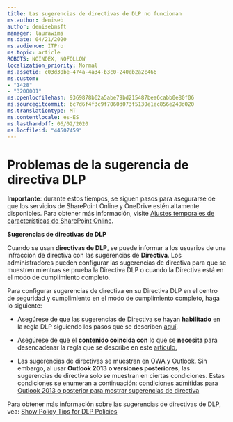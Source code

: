 ```yaml
---
title: Las sugerencias de directivas de DLP no funcionan
ms.author: deniseb
author: denisebmsft
manager: laurawims
ms.date: 04/21/2020
ms.audience: ITPro
ms.topic: article
ROBOTS: NOINDEX, NOFOLLOW
localization_priority: Normal
ms.assetid: c03d30be-474a-4a34-b3c0-240eb2a2c466
ms.custom:
- "1428"
- "3200001"
ms.openlocfilehash: 9369878b62a5abe79bd215487bea6cabb0e80f06
ms.sourcegitcommit: bc7d6f4f3c9f7060d073f5130e1ec856e248d020
ms.translationtype: MT
ms.contentlocale: es-ES
ms.lasthandoff: 06/02/2020
ms.locfileid: "44507459"
---
```

# <a name="dlp-policy-tip-issues"></a>Problemas de la sugerencia de directiva DLP

**Importante**: durante estos tiempos, se siguen pasos para asegurarse de que los servicios de SharePoint Online y OneDrive estén altamente disponibles. Para obtener más información, visite [Ajustes temporales de características de SharePoint Online](https://aka.ms/ODSPAdjustments).

**Sugerencias de directivas de DLP**

Cuando se usan **directivas de DLP**, se puede informar a los usuarios de una infracción de directiva con las sugerencias de **Directiva**. Los administradores pueden configurar las sugerencias de directiva para que se muestren mientras se prueba la Directiva DLP o cuando la Directiva está en el modo de cumplimiento completo.
  
Para configurar sugerencias de directiva en su Directiva DLP en el centro de seguridad y cumplimiento en el modo de cumplimiento completo, haga lo siguiente:
  
- Asegúrese de que las sugerencias de Directiva se hayan **habilitado** en la regla DLP siguiendo los pasos que se describen [aquí](https://docs.microsoft.com/microsoft-365/compliance/use-notifications-and-policy-tips).

- Asegúrese de que el **contenido coincida con** lo que se **necesita** para desencadenar la regla que se describe en este [artículo.](https://docs.microsoft.com/microsoft-365/compliance/sensitive-information-type-entity-definitions)

- Las sugerencias de directivas se muestran en OWA y Outlook. Sin embargo, al usar **Outlook 2013 o versiones posteriores**, las sugerencias de directiva solo se muestran en ciertas condiciones. Estas condiciones se enumeran a continuación: [condiciones admitidas para Outlook 2013 o posterior para mostrar sugerencias de directiva](https://docs.microsoft.com/microsoft-365/compliance/use-notifications-and-policy-tips)

Para obtener más información sobre las sugerencias de directivas de DLP, vea: [Show Policy Tips for DLP Policies](https://docs.microsoft.com/microsoft-365/compliance/use-notifications-and-policy-tips)
  